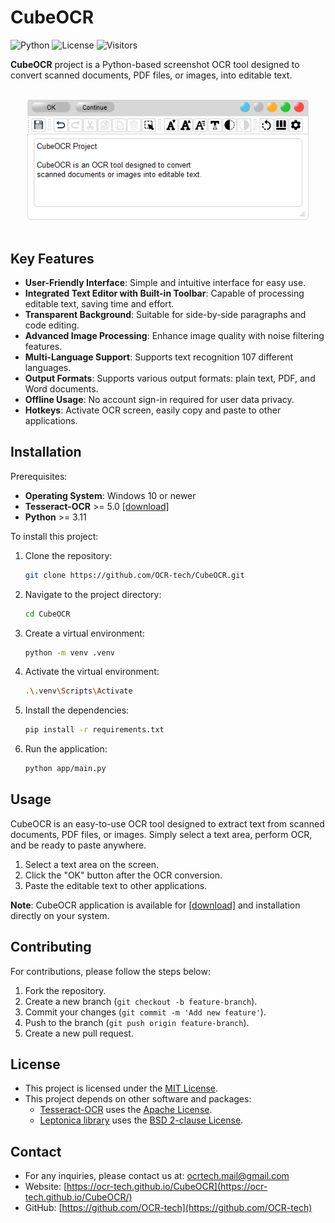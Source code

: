 # CubeOCR

![Python](https://img.shields.io/badge/python-3.11%2B-blue)
![License](https://img.shields.io/badge/license-MIT-blue)
![Visitors](https://visitor-badge.laobi.icu/badge?page_id=OCR-tech.CubeOCR)

<!-- ![Downloads](https://img.shields.io/github/downloads/OCR-tech/CubeOCR/total) -->
<!-- ![Release](https://img.shields.io/github/v/release/OCR-tech/CubeOCR?include_prereleases) -->

**CubeOCR** project is a Python-based screenshot OCR tool designed to convert scanned documents, PDF files, or images, into editable text.

<br>
<div align="center">
    <img src="docs/img/text1c.png" style="width:450px; height:auto; min-width:35%">
</div>
<br>

## Key Features

- **User-Friendly Interface**: Simple and intuitive interface for easy use.
- **Integrated Text Editor with Built-in Toolbar**: Capable of processing editable text, saving time and effort.
- **Transparent Background**: Suitable for side-by-side paragraphs and code editing.
- **Advanced Image Processing**: Enhance image quality with noise filtering features.
- **Multi-Language Support**: Supports text recognition 107 different languages.
- **Output Formats**: Supports various output formats: plain text, PDF, and Word documents.
- **Offline Usage**: No account sign-in required for user data privacy.
- **Hotkeys**: Activate OCR screen, easily copy and paste to other applications.

## Installation

Prerequisites:

- **Operating System**: Windows 10 or newer
- **Tesseract-OCR** >= 5.0 [[download]](https://github.com/UB-Mannheim/tesseract/wiki)
- **Python** >= 3.11
  <!-- - **Python** >= 3.11 [[download]](https://www.python.org/downloads/) -->
  <!-- - Python packages: See `requirements.txt` -->

To install this project:

1. Clone the repository:

   ```sh
   git clone https://github.com/OCR-tech/CubeOCR.git
   ```

2. Navigate to the project directory:

   ```sh
   cd CubeOCR
   ```

3. Create a virtual environment:

   ```sh
   python -m venv .venv
   ```

4. Activate the virtual environment:

   ```sh
   .\.venv\Scripts\Activate
   ```

5. Install the dependencies:

   ```sh
   pip install -r requirements.txt
   ```

6. Run the application:

   ```sh
   python app/main.py
   ```

## Usage

CubeOCR is an easy-to-use OCR tool designed to extract text from scanned documents, PDF files, or images. Simply select a text area, perform OCR, and be ready to paste anywhere.

1. Select a text area on the screen.
2. Click the "OK" button after the OCR conversion.
3. Paste the editable text to other applications.

**Note**: CubeOCR application is available for [[download]](https://ocr-tech.github.io/CubeOCR) and installation directly on your system.

## Contributing

For contributions, please follow the steps below:

1. Fork the repository.
2. Create a new branch (`git checkout -b feature-branch`).
3. Commit your changes (`git commit -m 'Add new feature'`).
4. Push to the branch (`git push origin feature-branch`).
5. Create a new pull request.

## License

- This project is licensed under the [MIT License](https://github.com/OCR-tech/CubeOCR/blob/main/LICENSE).
- This project depends on other software and packages:
  - [Tesseract-OCR](https://github.com/UB-Mannheim/tesseract) uses the [Apache License](http://www.apache.org/licenses/LICENSE-2.0).
  - [Leptonica library](http://www.leptonica.org/) uses the [BSD 2-clause License](http://www.leptonica.org/about-the-license.html).

## Contact

- For any inquiries, please contact us at: ocrtech.mail@gmail.com
- Website: [https://ocr-tech.github.io/CubeOCR](https://ocr-tech.github.io/CubeOCR/)
- GitHub: [https://github.com/OCR-tech](https://github.com/OCR-tech)
